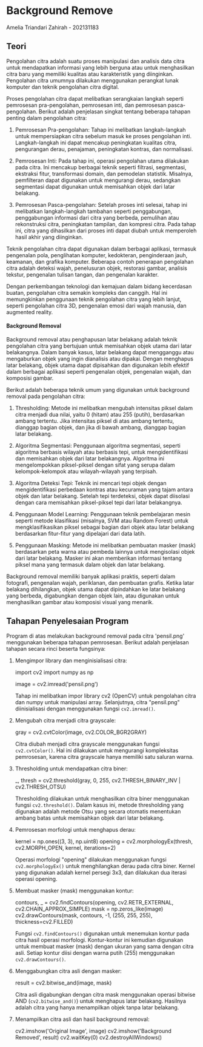 # Background Remove

Amelia Triandari Zahirah - 202131183

## Teori

Pengolahan citra adalah suatu proses manipulasi dan analisis data citra untuk mendapatkan informasi yang lebih berguna atau untuk menghasilkan citra baru yang memiliki kualitas atau karakteristik yang diinginkan. Pengolahan citra umumnya dilakukan menggunakan perangkat lunak komputer dan teknik pengolahan citra digital.

Proses pengolahan citra dapat melibatkan serangkaian langkah seperti pemrosesan pra-pengolahan, pemrosesan inti, dan pemrosesan pasca-pengolahan. Berikut adalah penjelasan singkat tentang beberapa tahapan penting dalam pengolahan citra:

1. Pemrosesan Pra-pengolahan: Tahap ini melibatkan langkah-langkah untuk mempersiapkan citra sebelum masuk ke proses pengolahan inti. Langkah-langkah ini dapat mencakup peningkatan kualitas citra, pengurangan derau, penajaman, peningkatan kontras, dan normalisasi.

2. Pemrosesan Inti: Pada tahap ini, operasi pengolahan utama dilakukan pada citra. Ini mencakup berbagai teknik seperti filtrasi, segmentasi, ekstraksi fitur, transformasi domain, dan pemodelan statistik. Misalnya, pemfilteran dapat digunakan untuk mengurangi derau, sedangkan segmentasi dapat digunakan untuk memisahkan objek dari latar belakang.

3. Pemrosesan Pasca-pengolahan: Setelah proses inti selesai, tahap ini melibatkan langkah-langkah tambahan seperti penggabungan, penggabungan informasi dari citra yang berbeda, pemulihan atau rekonstruksi citra, peningkatan tampilan, dan kompresi citra. Pada tahap ini, citra yang dihasilkan dari proses inti dapat diubah untuk memperoleh hasil akhir yang diinginkan.

Teknik pengolahan citra dapat digunakan dalam berbagai aplikasi, termasuk pengenalan pola, penglihatan komputer, kedokteran, penginderaan jauh, keamanan, dan grafika komputer. Beberapa contoh penerapan pengolahan citra adalah deteksi wajah, penelusuran objek, restorasi gambar, analisis tekstur, pengenalan tulisan tangan, dan pengenalan karakter.

Dengan perkembangan teknologi dan kemajuan dalam bidang kecerdasan buatan, pengolahan citra semakin kompleks dan canggih. Hal ini memungkinkan penggunaan teknik pengolahan citra yang lebih lanjut, seperti pengolahan citra 3D, pengenalan emosi dari wajah manusia, dan augmented reality.

#### Background Removal

Background removal atau penghapusan latar belakang adalah teknik pengolahan citra yang bertujuan untuk memisahkan objek utama dari latar belakangnya. Dalam banyak kasus, latar belakang dapat mengganggu atau mengaburkan objek yang ingin dianalisis atau dipakai. Dengan menghapus latar belakang, objek utama dapat dipisahkan dan digunakan lebih efektif dalam berbagai aplikasi seperti pengenalan objek, pengenalan wajah, dan komposisi gambar.

Berikut adalah beberapa teknik umum yang digunakan untuk background removal pada pengolahan citra:

1. Thresholding: Metode ini melibatkan mengubah intensitas piksel dalam citra menjadi dua nilai, yaitu 0 (hitam) atau 255 (putih), berdasarkan ambang tertentu. Jika intensitas piksel di atas ambang tertentu, dianggap bagian objek, dan jika di bawah ambang, dianggap bagian latar belakang.

2. Algoritma Segmentasi: Penggunaan algoritma segmentasi, seperti algoritma berbasis wilayah atau berbasis tepi, untuk mengidentifikasi dan memisahkan objek dari latar belakangnya. Algoritma ini mengelompokkan piksel-piksel dengan sifat yang serupa dalam kelompok-kelompok atau wilayah-wilayah yang terpisah.

3. Algoritma Deteksi Tepi: Teknik ini mencari tepi objek dengan mengidentifikasi perbedaan kontras atau kecuraman yang tajam antara objek dan latar belakang. Setelah tepi terdeteksi, objek dapat diisolasi dengan cara memisahkan piksel-piksel tepi dari latar belakangnya.

4. Penggunaan Model Learning: Penggunaan teknik pembelajaran mesin seperti metode klasifikasi (misalnya, SVM atau Random Forest) untuk mengklasifikasikan piksel sebagai bagian dari objek atau latar belakang berdasarkan fitur-fitur yang dipelajari dari data latih.

5. Penggunaan Masking: Metode ini melibatkan pembuatan masker (mask) berdasarkan peta warna atau pembeda lainnya untuk mengisolasi objek dari latar belakang. Masker ini akan memberikan informasi tentang piksel mana yang termasuk dalam objek dan latar belakang.

Background removal memiliki banyak aplikasi praktis, seperti dalam fotografi, pengenalan wajah, periklanan, dan pembuatan grafis. Ketika latar belakang dihilangkan, objek utama dapat dipindahkan ke latar belakang yang berbeda, digabungkan dengan objek lain, atau digunakan untuk menghasilkan gambar atau komposisi visual yang menarik.

## Tahapan Penyelesaian Program 
Program di atas melakukan background removal pada citra 'pensil.png' menggunakan beberapa tahapan pemrosesan. Berikut adalah penjelasan tahapan secara rinci beserta fungsinya:

1. Mengimpor library dan menginisialisasi citra:
   
   import cv2
   import numpy as np
   
   image = cv2.imread('pensil.png')

   Tahap ini melibatkan impor library cv2 (OpenCV) untuk pengolahan citra dan numpy untuk manipulasi array. Selanjutnya, citra "pensil.png" diinisialisasi dengan menggunakan fungsi `cv2.imread()`.

2. Mengubah citra menjadi citra grayscale:

   gray = cv2.cvtColor(image, cv2.COLOR_BGR2GRAY)

   Citra diubah menjadi citra grayscale menggunakan fungsi `cv2.cvtColor()`. Hal ini dilakukan untuk mengurangi kompleksitas pemrosesan, karena citra grayscale hanya memiliki satu saluran warna.

3. Thresholding untuk mendapatkan citra biner:
   
   _, thresh = cv2.threshold(gray, 0, 255, cv2.THRESH_BINARY_INV | cv2.THRESH_OTSU)

   Thresholding dilakukan untuk menghasilkan citra biner menggunakan fungsi `cv2.threshold()`. Dalam kasus ini, metode thresholding yang digunakan adalah metode Otsu yang secara otomatis menentukan ambang batas untuk memisahkan objek dari latar belakang.

4. Pemrosesan morfologi untuk menghapus derau:
  
   kernel = np.ones((3, 3), np.uint8)
   opening = cv2.morphologyEx(thresh, cv2.MORPH_OPEN, kernel, iterations=2)

   Operasi morfologi "opening" dilakukan menggunakan fungsi `cv2.morphologyEx()` untuk menghilangkan derau pada citra biner. Kernel yang digunakan adalah kernel persegi 3x3, dan dilakukan dua iterasi operasi opening.

5. Membuat masker (mask) menggunakan kontur:
   
   contours, _ = cv2.findContours(opening, cv2.RETR_EXTERNAL, cv2.CHAIN_APPROX_SIMPLE)
   mask = np.zeros_like(image)
   cv2.drawContours(mask, contours, -1, (255, 255, 255), thickness=cv2.FILLED)

   Fungsi `cv2.findContours()` digunakan untuk menemukan kontur pada citra hasil operasi morfologi. Kontur-kontur ini kemudian digunakan untuk membuat masker (mask) dengan ukuran yang sama dengan citra asli. Setiap kontur diisi dengan warna putih (255) menggunakan `cv2.drawContours()`.

6. Menggabungkan citra asli dengan masker:
   
   result = cv2.bitwise_and(image, mask)

   Citra asli digabungkan dengan citra mask menggunakan operasi bitwise AND (`cv2.bitwise_and()`) untuk menghapus latar belakang. Hasilnya adalah citra yang hanya menampilkan objek tanpa latar belakang.

7. Menampilkan citra asli dan hasil background removal:
   
   cv2.imshow('Original Image', image)
   cv2.imshow('Background Removed', result)
   cv2.waitKey(0)
   cv2.destroyAllWindows()



